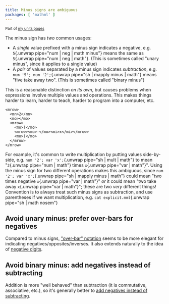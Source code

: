 ```yaml
---
title: Minus signs are ambiguous
packages: [ 'mathml' ]
---
```


<small>Part of [my units pages](/projects/units)</small>

The minus sign has *two* common usages:

 - A *single* value prefixed with a minus sign indicates a negative, e.g.
   `5`{.unwrap pipe="num | neg | math minus"}
   means the same as `5`{.unwrap pipe="num | neg | math"}. (This is sometimes
   called "unary minus", since it applies to a single value)
 - A *pair* of values separated by a minus sign indicates *subtraction*, e.g.
   `num '5'; num '2';`{.unwrap pipe="sh | mapply minus | math"} means "five take
   away two". (This is sometimes called "binary minus")

This is a reasonable distinction *on its own*, but causes problems when
expressions involve multiple values and operations. This makes things harder to
learn, harder to teach, harder to program into a computer, etc.

```{pipe="cat > explicit.mml"}
<mrow>
  <mn>2</mn>
  <mo>⁢</mo>
  <mrow>
    <mo>(</mo>
    <mrow><mo>-</mo><mi>x</mi></mrow>
    <mo>)</mo>
  </mrow>
</mrow>
```

For example, it's common to write multiplication by putting values side-by-side,
e.g. `num '2'; var 'x';`{.unwrap pipe="sh | mult | math"} to mean
"`2`{.unwrap pipe="num | math"} times `x`{.unwrap pipe="var | math"}". Using the
minus sign for two different operations makes this ambiguous, since
`num '2'; var 'x';`{.unwrap pipe="sh | mapply minus | math"} could mean "two
times negative `x`{.unwrap pipe="var | math"}" *or* it could mean "two take
away `x`{.unwrap pipe="var | math"}"; these are two *very* different things!
Convention is to always treat such minus signs as subtraction, and use
parentheses if we want multiplication, e.g.
`cat explicit.mml`{.unwrap pipe="sh | math nosem"}

## Avoid unary minus: prefer over-bars for negatives ##

Compared to minus signs, ["over-bar" notation](negative_bar_notation.html) seems
to be more elegant for indicating negatives/opposites/inverses. It also extends
naturally to the idea of [negative digits](negative_digits.html).

## Avoid binary minus: add negatives instead of subtracting ##

Addition is more "well behaved" than subtraction (it is commutative,
associative, etc.), so it's generally better to
[add negatives instead of subtracting](subtraction.html).
